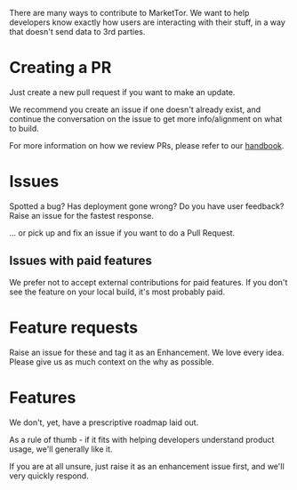 There are many ways to contribute to MarketTor. We want to help developers know exactly how users are interacting with their stuff, in a way that doesn't send data to 3rd parties.

# Creating a PR

Just create a new pull request if you want to make an update.

We recommend you create an issue if one doesn't already exist, and continue the conversation on the issue to get more info/alignment on what to build.

For more information on how we review PRs, please refer to our [handbook](https://markettor.com/handbook/engineering/how-we-review).

# Issues

Spotted a bug? Has deployment gone wrong? Do you have user feedback? Raise an issue for the fastest response.

... or pick up and fix an issue if you want to do a Pull Request.

## Issues with paid features

We prefer not to accept external contributions for paid features. If you don't see the feature on your local build, it's most probably paid.

# Feature requests

Raise an issue for these and tag it as an Enhancement. We love every idea. Please give us as much context on the why as possible.

# Features

We don't, yet, have a prescriptive roadmap laid out.

As a rule of thumb - if it fits with helping developers understand product usage, we'll generally like it.

If you are at all unsure, just raise it as an enhancement issue first, and we'll very quickly respond.
